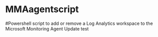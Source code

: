 # MMAagentscript
#Powershell script to add or remove a Log Analytics workspace to the Microsoft Monitoring Agent
Update test

